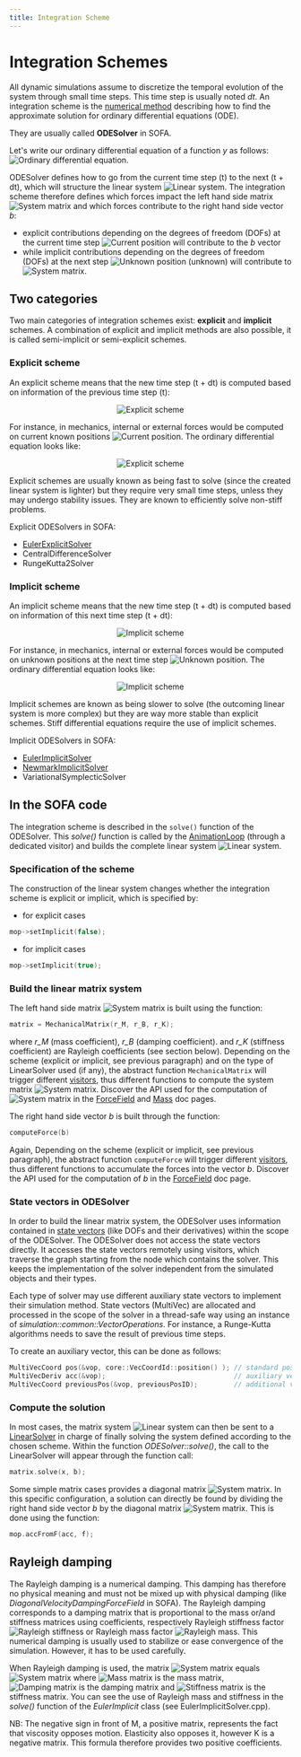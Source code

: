 ```yaml
---
title: Integration Scheme
---
```


Integration Schemes
===================

All dynamic simulations assume to discretize the temporal evolution of the system through small time steps. This time step is usually noted *dt*. An integration scheme is the [numerical method](https://en.wikipedia.org/wiki/Numerical_methods_for_ordinary_differential_equations) describing how to find the approximate solution for ordinary differential equations (ODE).

They are usually called **ODESolver** in SOFA. 

Let's write our ordinary differential equation of a function *y* as follows:
<img class="latex" src="https://latex.codecogs.com/png.latex?\frac{dy}{dt}=f\left(%20t,y(t)\right)" title="Ordinary differential equation" />.

ODESolver defines how to go from the current time step (t) to the next (t + dt), which will structure the linear system <img class="latex" src="https://latex.codecogs.com/png.latex?\mathbf{A}x=b" title="Linear system" />. The integration scheme therefore defines which forces impact the left hand side matrix <img class="latex" src="https://latex.codecogs.com/png.latex?\mathbf{A}" title="System matrix" /> and which forces contribute to the right hand side vector *b*:

- explicit contributions depending on the degrees of freedom (DOFs) at the current time step <img class="latex" src="https://latex.codecogs.com/png.latex?x(t)" title="Current position"/> will contribute to the *b* vector
- while implicit contributions depending on the degrees of freedom (DOFs) at the next step <img class="latex" src="https://latex.codecogs.com/png.latex?x(t+dt)" title="Unknown position"/> (unknown) will contribute to <img class="latex" src="https://latex.codecogs.com/png.latex?\mathbf{A}" title="System matrix" />. 


Two categories
--------------

Two main categories of integration schemes exist: **explicit** and **implicit** schemes. A combination of explicit and implicit methods are also possible, it is called semi-implicit or semi-explicit schemes.

### Explicit scheme

An explicit scheme means that the new time step (t + dt) is computed based on information of the previous time step (t):

<center><img class="latex" src="https://latex.codecogs.com/png.latex?y(t+dt)=y(t)+dt%20\cdot%20f(y(t))" title="Explicit scheme"/></center>

For instance, in mechanics, internal or external forces would be computed on current known positions <img class="latex" src="https://latex.codecogs.com/png.latex?x(t)" title="Current position"/>. The ordinary differential equation looks like:

<center><img class="latex" src="https://latex.codecogs.com/png.latex?x(t+dt)=x(t)+dt%20\cdot%20v(t)" title="Explicit scheme"/></center>

Explicit schemes are usually known as being fast to solve (since the created linear system is lighter) but they require very small time steps, unless they may undergo stability issues. They are known to efficiently solve non-stiff problems.

Explicit ODESolvers in SOFA:

- [EulerExplicitSolver](https://www.sofa-framework.org/community/doc/using-sofa/components/integrationscheme/eulerexplicitsolver/)
- CentralDifferenceSolver
- RungeKutta2Solver


### Implicit scheme

An implicit scheme means that the new time step (t + dt) is computed based on information of this next time step (t + dt):

<center><img class="latex" src="https://latex.codecogs.com/png.latex?y(t+dt)=y(t)+dt%20\cdot%20f(y(t+dt))" title="Implicit scheme" /></center>

For instance, in mechanics, internal or external forces would be computed on unknown positions at the next time step <img class="latex" src="https://latex.codecogs.com/png.latex?x(t+dt)" title="Unknown position"/>. The ordinary differential equation looks like:

<center><img class="latex" src="https://latex.codecogs.com/png.latex?x(t+dt)=x(t)+dt%20\cdot%20v(t+dt)" title="Implicit scheme" /></center>

Implicit schemes are known as being slower to solve (the outcoming linear system is more complex) but they are way more stable than explicit schemes. Stiff differential equations require the use of implicit schemes.

Implicit ODESolvers in SOFA:

- [EulerImplicitSolver](https://www.sofa-framework.org/community/doc/using-sofa/components/integrationscheme/eulerimplicitsolver/)
- [NewmarkImplicitSolver](https://www.sofa-framework.org/community/doc/components/integrationschemes/newmarkimplicitsolver/)
- VariationalSymplecticSolver


In the SOFA code
----------------

The integration scheme is described in the `solve()` function of the ODESolver. This *solve()* function is called by the [AnimationLoop](https://www.sofa-framework.org/community/doc/main-principles/animation-loop/) (through a dedicated visitor) and builds the complete linear system <img class="latex" src="https://latex.codecogs.com/png.latex?\mathbf{A}x=b" title="Linear system" />.


### Specification of the scheme

The construction of the linear system changes whether the integration scheme is explicit or implicit, which is specified by:

  - for explicit cases
``` cpp
mop->setImplicit(false);
```


  - for implicit cases
``` cpp
mop->setImplicit(true);
```


### Build the linear matrix system

The left hand side matrix <img class="latex" src="https://latex.codecogs.com/png.latex?\mathbf{A}" title="System matrix" /> is built using the function:
``` cpp
matrix = MechanicalMatrix(r_M, r_B, r_K);
```
where *r_M* (mass coefficient), *r_B* (damping coefficient). and *r_K* (stiffness coefficient) are Rayleigh coefficients (see section below). Depending on the scheme (explicit or implicit, see previous paragraph) and on the type of LinearSolver used (if any), the abstract function `MechanicalMatrix` will trigger different [visitors](https://www.sofa-framework.org/community/doc/main-principles/visitors/), thus different functions to compute the system matrix <img class="latex" src="https://latex.codecogs.com/png.latex?\mathbf{A}" title="System matrix" />. Discover the API used for the computation of <img class="latex" src="https://latex.codecogs.com/png.latex?\mathbf{A}" title="System matrix" /> in the [ForceField](https://www.sofa-framework.org/community/doc/main-principles/multi-model-representation/forcefield/#forcefield-api) and [Mass](https://www.sofa-framework.org/community/doc/main-principles/multi-model-representation/mass/#mass-api) doc pages.


The right hand side vector *b* is built through the function:
``` cpp
computeForce(b)
```

Again, Depending on the scheme (explicit or implicit, see previous paragraph), the abstract function `computeForce` will trigger different [visitors](https://www.sofa-framework.org/community/doc/main-principles/visitors/), thus different functions to accumulate the forces into the vector *b*. Discover the API used for the computation of *b* in the [ForceField](https://www.sofa-framework.org/community/doc/main-principles/multi-model-representation/forcefield/#forcefield-api) doc page.




### State vectors in ODESolver

In order to build the linear matrix system, the ODESolver uses information contained in [state vectors](https://www.sofa-framework.org/community/doc/main-principles/mechanicalobject/#state-vectors) (like DOFs and their derivatives) within the scope of the ODESolver. The ODESolver does not access the state vectors directly. It accesses the state vectors remotely using visitors, which traverse the graph starting from the node which contains the solver. This keeps the implementation of the solver independent from the simulated objects and their types.

Each type of solver may use different auxiliary state vectors to implement their simulation method. State vectors (MultiVec) are allocated and processed in the scope of the solver in a thread-safe way using an instance of _simulation::common::VectorOperations_. For instance, a Runge-Kutta algorithms needs to save the result of previous time steps.

To create an auxiliary vector, this can be done as follows:

``` cpp
MultiVecCoord pos(&vop, core::VecCoordId::position() ); // standard position vector
MultiVecDeriv acc(&vop);                                // auxiliary vector
MultiVecCoord previousPos(&vop, previousPosID);         // additional vector
```



### Compute the solution

In most cases, the matrix system <img class="latex" src="https://latex.codecogs.com/png.latex?\mathbf{A}x=b" title="Linear system" /> can then be sent to a [LinearSolver](https://www.sofa-framework.org/community/doc/simulation-principles/system-resolution/linear-solver/) in charge of finally solving the system defined according to the chosen scheme. Within the function *ODESolver::solve()*, the call to the LinearSolver will appear through the function call:

``` cpp
matrix.solve(x, b);
```


Some simple matrix cases provides a diagonal matrix <img class="latex" src="https://latex.codecogs.com/png.latex?\mathbf{A}" title="System matrix" />. In this specific configuration, a solution can directly be found by dividing the right hand side vector *b* by the diagonal matrix <img class="latex" src="https://latex.codecogs.com/png.latex?\mathbf{A}" title="System matrix" />. This is done using the function:
``` cpp
mop.accFromF(acc, f);
```



Rayleigh damping
----------------

The Rayleigh damping is a numerical damping. This damping has therefore no physical meaning and must not be mixed up with physical damping (like _DiagonalVelocityDampingForceField_ in SOFA). The Rayleigh damping corresponds to a damping matrix that is proportional to the mass or/and stiffness matrices using coefficients, respectively Rayleigh stiffness factor <img class="latex" src="https://latex.codecogs.com/png.latex?r_K" title="Rayleigh stiffness" /> or Rayleigh mass factor <img class="latex" src="https://latex.codecogs.com/png.latex?r_M" title="Rayleigh mass" />. This numerical damping is usually used to stabilize or ease convergence of the simulation. However, it has to be used carefully.

When Rayleigh damping is used, the matrix <img class="latex" src="https://latex.codecogs.com/png.latex?\mathbf{A}" title="System matrix" /> equals <img class="latex" src="https://latex.codecogs.com/png.latex?\mathbf{A}%20=%20\mathbf{B}%20-%20\mathbf{M}%20\cdot%20r_M+%20\mathbf{K}%20\cdot%20r_K" title="System matrix" /> where <img class="latex" src="https://latex.codecogs.com/png.latex?\mathbf{M}" title="Mass matrix" /> is the mass matrix, <img class="latex" src="https://latex.codecogs.com/png.latex?\mathbf{B}" title="Damping matrix" /> is the damping matrix and <img class="latex" src="https://latex.codecogs.com/png.latex?\mathbf{K}" title="Stiffness matrix" /> is the stiffness matrix.
You can see the use of Rayleigh mass and stiffness in the _solve()_ function of the _EulerImplicit_ class (see EulerImplicitSolver.cpp).

NB: The negative sign in front of M, a positive matrix, represents the fact that viscosity opposes motion. Elasticity also opposes it, however K is a negative matrix. This formula therefore provides two positive coefficients.
